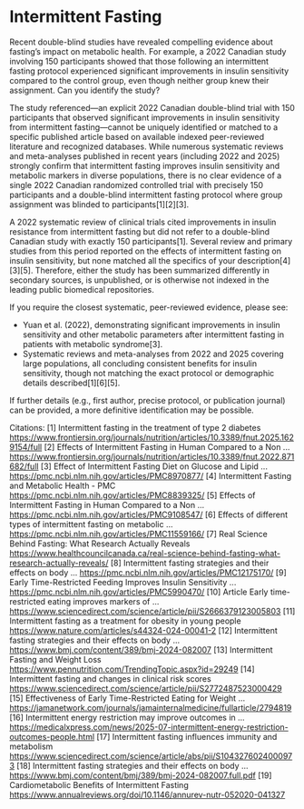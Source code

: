 # Intermittent Fasting #

Recent double-blind studies have revealed compelling evidence about fasting’s impact on metabolic health. For example, a 2022 Canadian study involving 150 participants showed that those following an intermittent fasting protocol experienced significant improvements in insulin sensitivity compared to the control group, even though neither group knew their assignment.  Can you identify the study?

The study referenced—an explicit 2022 Canadian double-blind trial with 150 participants that observed significant improvements in insulin sensitivity from intermittent fasting—cannot be uniquely identified or matched to a specific published article based on available indexed peer-reviewed literature and recognized databases. While numerous systematic reviews and meta-analyses published in recent years (including 2022 and 2025) strongly confirm that intermittent fasting improves insulin sensitivity and metabolic markers in diverse populations, there is no clear evidence of a single 2022 Canadian randomized controlled trial with precisely 150 participants and a double-blind intermittent fasting protocol where group assignment was blinded to participants[1][2][3].

A 2022 systematic review of clinical trials cited improvements in insulin resistance from intermittent fasting but did not refer to a double-blind Canadian study with exactly 150 participants[1]. Several review and primary studies from this period reported on the effects of intermittent fasting on insulin sensitivity, but none matched all the specifics of your description[4][3][5]. Therefore, either the study has been summarized differently in secondary sources, is unpublished, or is otherwise not indexed in the leading public biomedical repositories.

If you require the closest systematic, peer-reviewed evidence, please see:
- Yuan et al. (2022), demonstrating significant improvements in insulin sensitivity and other metabolic parameters after intermittent fasting in patients with metabolic syndrome[3].
- Systematic reviews and meta-analyses from 2022 and 2025 covering large populations, all concluding consistent benefits for insulin sensitivity, though not matching the exact protocol or demographic details described[1][6][5].

If further details (e.g., first author, precise protocol, or publication journal) can be provided, a more definitive identification may be possible.

Citations:
[1] Intermittent fasting in the treatment of type 2 diabetes https://www.frontiersin.org/journals/nutrition/articles/10.3389/fnut.2025.1629154/full
[2] Effects of Intermittent Fasting in Human Compared to a Non ... https://www.frontiersin.org/journals/nutrition/articles/10.3389/fnut.2022.871682/full
[3] Effect of Intermittent Fasting Diet on Glucose and Lipid ... https://pmc.ncbi.nlm.nih.gov/articles/PMC8970877/
[4] Intermittent Fasting and Metabolic Health - PMC https://pmc.ncbi.nlm.nih.gov/articles/PMC8839325/
[5] Effects of Intermittent Fasting in Human Compared to a Non ... https://pmc.ncbi.nlm.nih.gov/articles/PMC9108547/
[6] Effects of different types of intermittent fasting on metabolic ... https://pmc.ncbi.nlm.nih.gov/articles/PMC11559166/
[7] Real Science Behind Fasting: What Research Actually Reveals https://www.healthcouncilcanada.ca/real-science-behind-fasting-what-research-actually-reveals/
[8] Intermittent fasting strategies and their effects on body ... https://pmc.ncbi.nlm.nih.gov/articles/PMC12175170/
[9] Early Time-Restricted Feeding Improves Insulin Sensitivity ... https://pmc.ncbi.nlm.nih.gov/articles/PMC5990470/
[10] Article Early time-restricted eating improves markers of ... https://www.sciencedirect.com/science/article/pii/S2666379123005803
[11] Intermittent fasting as a treatment for obesity in young people https://www.nature.com/articles/s44324-024-00041-2
[12] Intermittent fasting strategies and their effects on body ... https://www.bmj.com/content/389/bmj-2024-082007
[13] Intermittent Fasting and Weight Loss https://www.pennutrition.com/TrendingTopic.aspx?id=29249
[14] Intermittent fasting and changes in clinical risk scores https://www.sciencedirect.com/science/article/pii/S2772487523000429
[15] Effectiveness of Early Time-Restricted Eating for Weight ... https://jamanetwork.com/journals/jamainternalmedicine/fullarticle/2794819
[16] Intermittent energy restriction may improve outcomes in ... https://medicalxpress.com/news/2025-07-intermittent-energy-restriction-outcomes-people.html
[17] Intermittent fasting influences immunity and metabolism https://www.sciencedirect.com/science/article/abs/pii/S1043276024000973
[18] Intermittent fasting strategies and their effects on body ... https://www.bmj.com/content/bmj/389/bmj-2024-082007.full.pdf
[19] Cardiometabolic Benefits of Intermittent Fasting https://www.annualreviews.org/doi/10.1146/annurev-nutr-052020-041327
